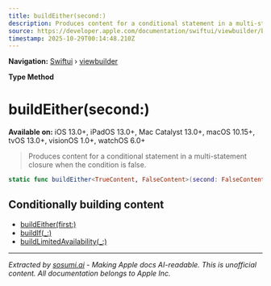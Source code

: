 ```yaml
---
title: buildEither(second:)
description: Produces content for a conditional statement in a multi-statement closure when the condition is false.
source: https://developer.apple.com/documentation/swiftui/viewbuilder/buildeither(second:)
timestamp: 2025-10-29T00:14:48.210Z
---
```


**Navigation:** [Swiftui](/documentation/swiftui) › [viewbuilder](/documentation/swiftui/viewbuilder)

**Type Method**

# buildEither(second:)

**Available on:** iOS 13.0+, iPadOS 13.0+, Mac Catalyst 13.0+, macOS 10.15+, tvOS 13.0+, visionOS 1.0+, watchOS 6.0+

> Produces content for a conditional statement in a multi-statement closure when the condition is false.

```swift
static func buildEither<TrueContent, FalseContent>(second: FalseContent) -> _ConditionalContent<TrueContent, FalseContent> where TrueContent : View, FalseContent : View
```

## Conditionally building content

- [buildEither(first:)](/documentation/swiftui/viewbuilder/buildeither(first:))
- [buildIf(_:)](/documentation/swiftui/viewbuilder/buildif(_:))
- [buildLimitedAvailability(_:)](/documentation/swiftui/viewbuilder/buildlimitedavailability(_:))

---

*Extracted by [sosumi.ai](https://sosumi.ai) - Making Apple docs AI-readable.*
*This is unofficial content. All documentation belongs to Apple Inc.*

